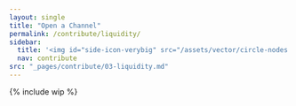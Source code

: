 ```yaml
---
layout: single
title: "Open a Channel"
permalink: /contribute/liquidity/
sidebar:
  title: '<img id="side-icon-verybig" src="/assets/vector/circle-nodes.svg"/>LN liquidity'
  nav: contribute
src: "_pages/contribute/03-liquidity.md"
---
```


{% include wip %}